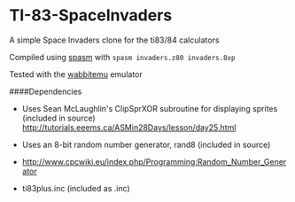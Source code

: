 # TI-83-SpaceInvaders
A simple Space Invaders clone for the ti83/84 calculators

Compiled using [spasm](https://wabbit.codeplex.com/) with `spasm invaders.z80 invaders.8xp`

Tested with the [wabbitemu](https://wabbit.codeplex.com/) emulator

####Dependencies

* Uses Sean McLaughlin's ClipSprXOR subroutine for displaying sprites (included in source)
http://tutorials.eeems.ca/ASMin28Days/lesson/day25.html

* Uses an 8-bit random number generator, rand8 (included in source)
* http://www.cpcwiki.eu/index.php/Programming:Random_Number_Generator 

* ti83plus.inc (included as .inc)
